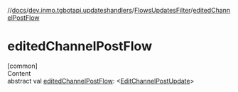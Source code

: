 //[docs](../../../index.md)/[dev.inmo.tgbotapi.updateshandlers](../index.md)/[FlowsUpdatesFilter](index.md)/[editedChannelPostFlow](edited-channel-post-flow.md)



# editedChannelPostFlow  
[common]  
Content  
abstract val [editedChannelPostFlow](edited-channel-post-flow.md): <[EditChannelPostUpdate](../../dev.inmo.tgbotapi.types.update/-edit-channel-post-update/index.md)>  



